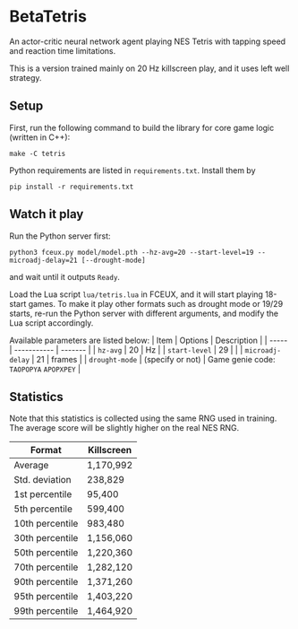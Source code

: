 # BetaTetris

An actor-critic neural network agent playing NES Tetris with tapping speed and reaction time limitations.

This is a version trained mainly on 20 Hz killscreen play, and it uses left well strategy.

## Setup

First, run the following command to build the library for core game logic (written in C++):
```
make -C tetris
```

Python requirements are listed in `requirements.txt`. Install them by
```
pip install -r requirements.txt
```

## Watch it play

Run the Python server first:
```
python3 fceux.py model/model.pth --hz-avg=20 --start-level=19 --microadj-delay=21 [--drought-mode]
```
and wait until it outputs `Ready`.

Load the Lua script `lua/tetris.lua` in FCEUX, and it will start playing 18-start games. To make it play other formats such as drought mode or 19/29 starts, re-run the Python server with different arguments, and modify the Lua script accordingly.

Available parameters are listed below:
| Item | Options | Description |
| ----- | ----------- | ------- |
| `hz-avg` | 20 | Hz |
| `start-level` | 29 | |
| `microadj-delay` | 21 | frames |
| `drought-mode` | (specify or not) | Game genie code: `TAOPOPYA` `APOPXPEY` |

## Statistics

Note that this statistics is collected using the same RNG used in training. The average score will be slightly higher on the real NES RNG.

| Format |  Killscreen  |
| --- |  ---  |
| Average |  1,170,992 |
| Std. deviation |  238,829 |
| 1st percentile |  95,400 |
| 5th percentile |  599,400 |
| 10th percentile | 983,480 |
| 30th percentile | 1,156,060 |
| 50th percentile | 1,220,360 |
| 70th percentile | 1,282,120 |
| 90th percentile | 1,371,260 |
| 95th percentile | 1,403,220 |
| 99th percentile | 1,464,920 |
